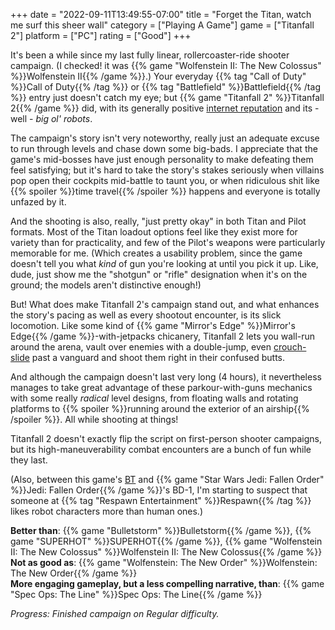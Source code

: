 +++
date = "2022-09-11T13:49:55-07:00"
title = "Forget the Titan, watch me surf this sheer wall"
category = ["Playing A Game"]
game = ["Titanfall 2"]
platform = ["PC"]
rating = ["Good"]
+++

It's been a while since my last fully linear, rollercoaster-ride shooter campaign.  (I checked! it was {{% game "Wolfenstein II: The New Colossus" %}}Wolfenstein II{{% /game %}}.)  Your everyday {{% tag "Call of Duty" %}}Call of Duty{{% /tag %}} or {{% tag "Battlefield" %}}Battlefield{{% /tag %}} entry just doesn't catch my eye; but {{% game "Titanfall 2" %}}Titanfall 2{{% /game %}} did, with its generally positive <a href="https://opencritic.com/game/2834/titanfall-2">internet reputation</a> and its - well - <i>big ol' robots</i>.

The campaign's story isn't very noteworthy, really just an adequate excuse to run through levels and chase down some big-bads.  I appreciate that the game's mid-bosses have just enough personality to make defeating them feel satisfying; but it's hard to take the story's stakes seriously when villains pop open their cockpits mid-battle to taunt you, or when ridiculous shit like {{% spoiler %}}time travel{{% /spoiler %}} happens and everyone is totally unfazed by it.

And the shooting is also, really, "just pretty okay" in both Titan and Pilot formats.  Most of the Titan loadout options feel like they exist more for variety than for practicality, and few of the Pilot's weapons were particularly memorable for me.  (Which creates a usability problem, since the game doesn't tell you what <i>kind</i> of gun you're looking at until you pick it up.  Like, dude, just show me the "shotgun" or "rifle" designation when it's on the ground; the models aren't distinctive enough!)

But!  What does make Titanfall 2's campaign stand out, and what enhances the story's pacing as well as every shootout encounter, is its slick locomotion.  Like some kind of {{% game "Mirror's Edge" %}}Mirror's Edge{{% /game %}}-with-jetpacks chicanery, Titanfall 2 lets you wall-run around the arena, vault over enemies with a double-jump, even <a href="https://tvtropes.org/pmwiki/pmwiki.php/Main/VideoGameSliding">crouch-slide</a> past a vanguard and shoot them right in their confused butts.

And although the campaign doesn't last very long (4 hours), it nevertheless manages to take great advantage of these parkour-with-guns mechanics with some really <i>radical</i> level designs, from floating walls and rotating platforms to {{% spoiler %}}running around the exterior of an airship{{% /spoiler %}}.  All while shooting at things!

Titanfall 2 doesn't exactly flip the script on first-person shooter campaigns, but its high-maneuverability combat encounters are a bunch of fun while they last.

(Also, between this game's <a href="https://titanfall.fandom.com/wiki/BT-7274">BT</a> and {{% game "Star Wars Jedi: Fallen Order" %}}Jedi: Fallen Order{{% /game %}}'s BD-1, I'm starting to suspect that someone at {{% tag "Respawn Entertainment" %}}Respawn{{% /tag %}} likes robot characters more than human ones.)

<b>Better than</b>: {{% game "Bulletstorm" %}}Bulletstorm{{% /game %}}, {{% game "SUPERHOT" %}}SUPERHOT{{% /game %}}, {{% game "Wolfenstein II: The New Colossus" %}}Wolfenstein II: The New Colossus{{% /game %}}  
<b>Not as good as</b>: {{% game "Wolfenstein: The New Order" %}}Wolfenstein: The New Order{{% /game %}}  
<b>More engaging gameplay, but a less compelling narrative, than</b>: {{% game "Spec Ops: The Line" %}}Spec Ops: The Line{{% /game %}}

<i>Progress: Finished campaign on Regular difficulty.</i>
